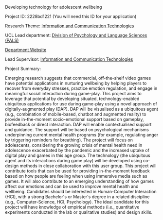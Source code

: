 Developing technology for adolescent wellbeing

Project ID: 2228bd1221
(You will need this ID for your application)

Research Theme: [Information and Communication Technologies](../themes/information-and-communication-technologies.md)

UCL Lead department: [Division of Psychology and Language Sciences (PALS)](../departments/division-of-psychology-and-language-sciences.md)

[Department Website](https://www.ucl.ac.uk/pals)

Lead Supervisor: [Information and Communication Technologies](ict)

Project Summary:

Emerging research suggests that commercial, off-the-shelf video games have potential applications in nurturing wellbeing by helping players to recover from everyday stresses, practice emotion regulation, and engage in meaningful social interaction during game-play. 
 This project aims to leverage that potential by developing situated, technology-enabled ubiquitous applications for use during game-play using a novel approach of digitally-augmented play (DAP). DAP will be visualised as a ubiquitous agent (e.g., combination of mobile-based, chatbot and augmented reality) to provide in-the-moment socio-emotional support based on gameplay, biofeedback or direct interaction. DAP will enable contextualised support and guidance. The support will be based on psychological mechanisms underpinning current mental health programs (for example, regulating anger by triggering reminders for breathing). 
 The project will focus on adolescents, considering the growing crisis of mental health need in adolescence exacerbated by the pandemic and the increased uptake of digital play and games in this age group. The technology (the ubiquitous agent and its interactions during game play) will be developed using co-design methods in close collaboration with this user group. This project will contribute tools that can be used for providing in-the-moment feedback based on how people are feeling when using immersive media such as games. It will also contribute to an emerging understanding of how games affect our emotions and can be used to improve mental health and wellbeing. 
 Candidates should be interested in Human-Computer Interaction (HCI), with a strong Bachelor's or Master's degree in a related discipline (e.g., Computer-Science, HCI, Psychology). The ideal candidate for this project will have knowledge of empirical methods (i.e., quantitative experiments conducted in the lab or qualitative studies) and design skills.